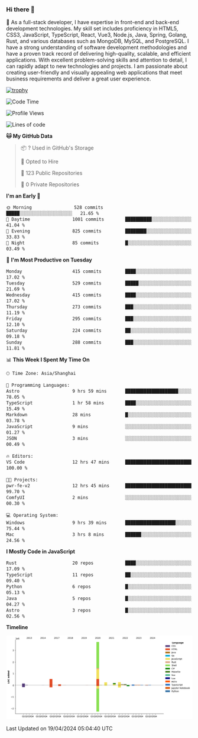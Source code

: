 ### Hi there 👋

🌱 As a full-stack developer, I have expertise in front-end and back-end development technologies. My skill set includes proficiency in HTML5, CSS3, JavaScript, TypeScript, React, Vue3, Node.js, Java, Spring, Golang, Rust, and various databases such as MongoDB, MySQL, and PostgreSQL. I have a strong understanding of software development methodologies and have a proven track record of delivering high-quality, scalable, and efficient applications. With excellent problem-solving skills and attention to detail, I can rapidly adapt to new technologies and projects. I am passionate about creating user-friendly and visually appealing web applications that meet business requirements and deliver a great user experience.

[![trophy](https://github-profile-trophy.vercel.app/?username=elton&rank=SECRET,SSS,SS,S,AAA,AA,A&no-bg=true&no-frame=true&margin-w=10)](https://github.com/ryo-ma/github-profile-trophy)

<!--START_SECTION:waka-->
![Code Time](http://img.shields.io/badge/Code%20Time-1%2C349%20hrs%2023%20mins-blue)

![Profile Views](http://img.shields.io/badge/Profile%20Views-27-blue)

![Lines of code](https://img.shields.io/badge/From%20Hello%20World%20I%27ve%20Written-5.6%20million%20lines%20of%20code-blue)

**🐱 My GitHub Data** 

> 📦 ? Used in GitHub's Storage 
 > 
> 💼 Opted to Hire
 > 
> 📜 123 Public Repositories 
 > 
> 🔑 0 Private Repositories 
 > 
**I'm an Early 🐤** 

```text
🌞 Morning                528 commits         █████░░░░░░░░░░░░░░░░░░░░   21.65 % 
🌆 Daytime                1001 commits        ██████████░░░░░░░░░░░░░░░   41.04 % 
🌃 Evening                825 commits         ████████░░░░░░░░░░░░░░░░░   33.83 % 
🌙 Night                  85 commits          █░░░░░░░░░░░░░░░░░░░░░░░░   03.49 % 
```
📅 **I'm Most Productive on Tuesday** 

```text
Monday                   415 commits         ████░░░░░░░░░░░░░░░░░░░░░   17.02 % 
Tuesday                  529 commits         █████░░░░░░░░░░░░░░░░░░░░   21.69 % 
Wednesday                415 commits         ████░░░░░░░░░░░░░░░░░░░░░   17.02 % 
Thursday                 273 commits         ███░░░░░░░░░░░░░░░░░░░░░░   11.19 % 
Friday                   295 commits         ███░░░░░░░░░░░░░░░░░░░░░░   12.10 % 
Saturday                 224 commits         ██░░░░░░░░░░░░░░░░░░░░░░░   09.18 % 
Sunday                   288 commits         ███░░░░░░░░░░░░░░░░░░░░░░   11.81 % 
```


📊 **This Week I Spent My Time On** 

```text
🕑︎ Time Zone: Asia/Shanghai

💬 Programming Languages: 
Astro                    9 hrs 59 mins       ████████████████████░░░░░   78.05 % 
TypeScript               1 hr 58 mins        ████░░░░░░░░░░░░░░░░░░░░░   15.49 % 
Markdown                 28 mins             █░░░░░░░░░░░░░░░░░░░░░░░░   03.78 % 
JavaScript               9 mins              ░░░░░░░░░░░░░░░░░░░░░░░░░   01.27 % 
JSON                     3 mins              ░░░░░░░░░░░░░░░░░░░░░░░░░   00.49 % 

🔥 Editors: 
VS Code                  12 hrs 47 mins      █████████████████████████   100.00 % 

🐱‍💻 Projects: 
pwr-fe-v2                12 hrs 45 mins      █████████████████████████   99.70 % 
ComfyUI                  2 mins              ░░░░░░░░░░░░░░░░░░░░░░░░░   00.30 % 

💻 Operating System: 
Windows                  9 hrs 39 mins       ███████████████████░░░░░░   75.44 % 
Mac                      3 hrs 8 mins        ██████░░░░░░░░░░░░░░░░░░░   24.56 % 
```

**I Mostly Code in JavaScript** 

```text
Rust                     20 repos            ████░░░░░░░░░░░░░░░░░░░░░   17.09 % 
TypeScript               11 repos            ██░░░░░░░░░░░░░░░░░░░░░░░   09.40 % 
Python                   6 repos             █░░░░░░░░░░░░░░░░░░░░░░░░   05.13 % 
Java                     5 repos             █░░░░░░░░░░░░░░░░░░░░░░░░   04.27 % 
Astro                    3 repos             █░░░░░░░░░░░░░░░░░░░░░░░░   02.56 % 
```



**Timeline**

![Lines of Code chart](https://raw.githubusercontent.com/elton/elton/main/assets/bar_graph.png)


 Last Updated on 19/04/2024 05:04:40 UTC
<!--END_SECTION:waka-->

<!--
**elton/elton** is a ✨ _special_ ✨ repository because its `README.md` (this file) appears on your GitHub profile.

Here are some ideas to get you started:

- 🔭 I’m currently working on ...
- 🌱 I’m currently learning ...
- 👯 I’m looking to collaborate on ...
- 🤔 I’m looking for help with ...
- 💬 Ask me about ...
- 📫 How to reach me: ...
- 😄 Pronouns: ...
- ⚡ Fun fact: ...
-->
